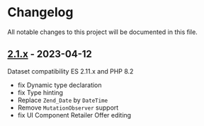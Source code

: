 # Changelog

All notable changes to this project will be documented in this file.

## [2.1.x] - 2023-04-12
[2.1.x]: https://github.com/Smile-SA/magento2-module-map/compare/2.0.x...2.1.x

Dataset compatibility ES 2.11.x and PHP 8.2

- fix Dynamic type declaration
- fix Type hinting
- Replace `Zend_Date` by `DateTime`
- Remove `MutationObserver` support
- fix UI Component Retailer Offer editing
